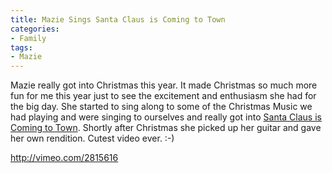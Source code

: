 ```yaml
---
title: Mazie Sings Santa Claus is Coming to Town
categories:
- Family
tags:
- Mazie
---
```


Mazie really got into Christmas this year. It made Christmas so much more fun for me this year just to see the excitement and enthusiasm she had for the big day. She started to sing along to some of the Christmas Music we had playing and were singing to ourselves and really got into [Santa Claus is Coming to Town](http://en.wikipedia.org/wiki/Santa_Claus_is_Coming_to_Town).
Shortly after Christmas she picked up her guitar and gave her own rendition. Cutest video ever. :-)

http://vimeo.com/2815616
